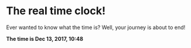# The real time clock!

Ever wanted to know what the time is? Well, your journey is about to end!

**The time is Dec 13, 2017, 10:48**